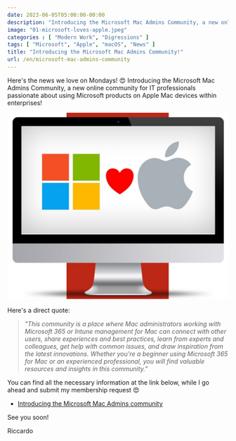 ```yaml
---
date: 2023-06-05T05:00:00-00:00
description: "Introducing the Microsoft Mac Admins Community, a new online community for IT professionals passionate about using Microsoft products on Apple Mac devices within enterprises!"
image: "01-microsoft-loves-apple.jpeg"
categories : [ "Modern Work", "Digressions" ]
tags: [ "Microsoft", "Apple", "macOS", "News" ]
title: "Introducing the Microsoft Mac Admins Community!"
url: /en/microsoft-mac-admins-community
---
```

Here's the news we love on Mondays! 😍
Introducing the Microsoft Mac Admins Community, a new online community for IT professionals passionate about using Microsoft products on Apple Mac devices within enterprises!

![Microsoft loves Apple](01-microsoft-loves-apple.jpeg)

Here's a direct quote:

> *"This community is a place where Mac administrators working with Microsoft 365 or Intune management for Mac can connect with other users, share experiences and best practices, learn from experts and colleagues, get help with common issues, and draw inspiration from the latest innovations. Whether you're a beginner using Microsoft 365 for Mac or an experienced professional, you will find valuable resources and insights in this community."*

You can find all the necessary information at the link below, while I go ahead and submit my membership request 😍

- [Introducing the Microsoft Mac Admins community](https://techcommunity.microsoft.com/t5/intune-customer-success/introducing-the-microsoft-mac-admins-community/ba-p/3832834)

See you soon!

Riccardo